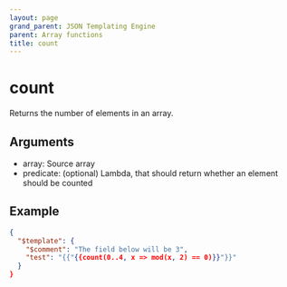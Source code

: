 ```yaml
---
layout: page
grand_parent: JSON Templating Engine
parent: Array functions
title: count
---
```


# count

Returns the number of elements in an array.

## Arguments

 - array: Source array
 - predicate: (optional) Lambda, that should return whether an element should be counted

## Example

```json
{
  "$template": {
    "$comment": "The field below will be 3",
    "test": "{{"{{count(0..4, x => mod(x, 2) == 0)}}"}}"
  }
}
```
